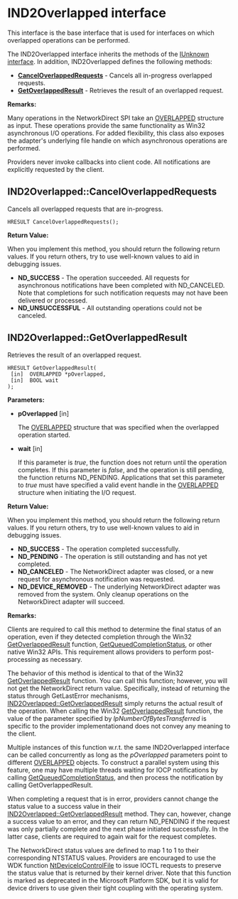 # IND2Overlapped interface
This interface is the base interface that is used for interfaces on which overlapped operations can be performed.

The IND2Overlapped interface inherits the methods of the [IUnknown interface](https://docs.microsoft.com/windows/desktop/api/unknwn/nn-unknwn-iunknown).
In addition, IND2Overlapped defines the following methods:

- [__CancelOverlappedRequests__](#ind2overlappedcanceloverlappedrequests) - Cancels all in-progress overlapped requests.
- [__GetOverlappedResult__](#ind2overlappedgetoverlappedresult) - Retrieves the result of an overlapped request.

__Remarks:__

Many operations in the NetworkDirect SPI take an [OVERLAPPED](https://docs.microsoft.com/windows/desktop/api/minwinbase/ns-minwinbase-_overlapped) structure as input. These operations provide the same functionality as Win32 asynchronous I/O operations. For added flexibility, this class also exposes the adapter's underlying file handle on which asynchronous operations are performed.

Providers never invoke callbacks into client code. All notifications are explicitly requested by the client.

## IND2Overlapped::CancelOverlappedRequests
Cancels all overlapped requests that are in-progress.

```
HRESULT CancelOverlappedRequests();
```

__Return Value:__

When you implement this method, you should return the following return values. If you return others, try to use well-known values to aid in debugging issues.

- __ND_SUCCESS__ - The operation succeeded. All requests for asynchronous notifications have been completed with ND_CANCELED. Note that completions for such notification requests may not have been delivered or processed.
- __ND_UNSUCCESSFUL__ - All outstanding operations could not be canceled.

## IND2Overlapped::GetOverlappedResult
Retrieves the result of an overlapped request. 

```
HRESULT GetOverlappedResult(
 [in]  OVERLAPPED *pOverlapped,
 [in]  BOOL wait
);
```

__Parameters:__
- __pOverlapped__ [in] 

  The [OVERLAPPED](https://docs.microsoft.com/windows/desktop/api/minwinbase/ns-minwinbase-_overlapped) structure that was specified when the overlapped operation started.
- __wait__ [in] 

  If this parameter is _true_, the function does not return until the operation completes. If this parameter is _false_, and the operation is still pending, the function returns ND_PENDING. Applications that set this parameter to _true_ must have specified a valid event handle in the [OVERLAPPED](https://docs.microsoft.com/windows/desktop/api/minwinbase/ns-minwinbase-_overlapped) structure when initiating the I/O request.

__Return Value:__

When you implement this method, you should return the following return values. If you return others, try to use well-known values to aid in debugging issues.

- __ND_SUCCESS__ - The operation completed successfully.
- __ND_PENDING__ - The operation is still outstanding and has not yet completed.
- __ND_CANCELED__ - The NetworkDirect adapter was closed, or a new request for asynchronous notification was requested.
- __ND_DEVICE_REMOVED__ - The underlying NetworkDirect adapter was removed from the system. Only cleanup operations on the NetworkDirect adapter will succeed.

__Remarks:__

Clients are required to call this method to determine the final status of an operation, even if they detected completion through the Win32 [GetOverlappedResult](https://docs.microsoft.com/windows/desktop/api/ioapiset/nf-ioapiset-getoverlappedresult) function, [GetQueuedCompletionStatus](https://msdn.microsoft.com/library/windows/desktop/aa364986(v=vs.85).aspx), or other native Win32 APIs. This requirement allows providers to perform post-processing as necessary.

The behavior of this method is identical to that of the Win32 [GetOverlappedResult](https://docs.microsoft.com/windows/desktop/api/ioapiset/nf-ioapiset-getoverlappedresult) function. You can call this function; however, you will not get the NetworkDirect return value. Specifically, instead of returning the status through GetLastError mechanisms, [IND2Overlapped::GetOverlappedResult](#ind2overlappedgetoverlappedresult) simply returns the actual result of the operation. When calling the Win32 [GetOverlappedResult](https://docs.microsoft.com/windows/desktop/api/ioapiset/nf-ioapiset-getoverlappedresult) function, the value of the parameter specified by _lpNumberOfBytesTransferred_ is specific to the provider implementationand does not convey any meaning to the client.

Multiple instances of this function w.r.t. the same IND2Overlapped interface can be called concurrently as long as the _pOverlapped_ parameters point to different [OVERLAPPED](https://docs.microsoft.com/windows/desktop/api/minwinbase/ns-minwinbase-_overlapped) objects. To construct a parallel system using this feature, one may have multiple threads waiting for IOCP notifications by calling [GetQueuedCompletionStatus](https://msdn.microsoft.com/library/windows/desktop/aa364986(v=vs.85).aspx), and then process the notification by calling GetOverlappedResult.

When completing a request that is in error, providers cannot change the status value to a success value in their [IND2Overlapped::GetOverlappedResult](#ind2overlappedgetoverlappedresult) method. They can, however, change a success value to an error, and they can return ND_PENDING if the request was only partially complete and the next phase initiated successfully. In the latter case, clients are required to again wait for the request completes.

The NetworkDirect status values are defined to map 1 to 1 to their corresponding NTSTATUS values. Providers are encouraged to use the WDK function [NtDeviceIoControlFile](https://docs.microsoft.com/en-us/windows/desktop/api/winternl/nf-winternl-ntdeviceiocontrolfile) to issue IOCTL requests to preserve the status value that is returned by their kernel driver. Note that this function is marked as deprecated in the Microsoft Platform SDK, but it is valid for device drivers to use given their tight coupling with the operating system.
